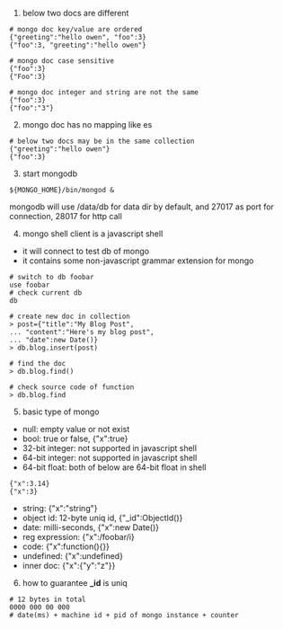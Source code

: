 1. below two docs are different
```
# mongo doc key/value are ordered
{"greeting":"hello owen", "foo":3}
{"foo":3, "greeting":"hello owen"}

# mongo doc case sensitive
{"foo":3}
{"Foo":3}

# mongo doc integer and string are not the same
{"foo":3}
{"foo":"3"}
```

2. mongo doc has no mapping like es
```
# below two docs may be in the same collection
{"greeting":"hello owen"}
{"foo":3}
```

3. start mongodb
```
${MONGO_HOME}/bin/mongod &
```
mongodb will use /data/db for data dir by default, and 27017 as port for connection,
28017 for http call

4. mongo shell client is a javascript shell
- it will connect to test db of mongo
- it contains some non-javascript grammar extension for mongo
```
# switch to db foobar
use foobar
# check current db
db

# create new doc in collection
> post={"title":"My Blog Post",
... "content":"Here's my blog post",
... "date":new Date()}
> db.blog.insert(post)

# find the doc
> db.blog.find()

# check source code of function
> db.blog.find
```

5. basic type of mongo
- null: empty value or not exist
- bool: true or false, {"x":true}
- 32-bit integer: not supported in javascript shell
- 64-bit integer: not supported in javascript shell
- 64-bit float: both of below are 64-bit float in shell
```
{"x":3.14}
{"x":3}
```
- string: {"x":"string"}
- object id: 12-byte uniq id, {"_id":ObjectId()}
- date: milli-seconds, {"x":new Date()}
- reg expression: {"x":/foobar/i}
- code: {"x":function(){}}
- undefined: {"x":undefined}
- inner doc: {"x":{"y":"z"}}

6. how to guarantee **_id** is uniq
```aidl
# 12 bytes in total
0000 000 00 000
# date(ms) + machine id + pid of mongo instance + counter
```